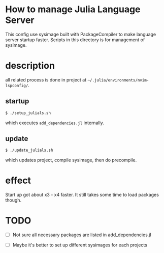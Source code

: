 # How to manage Julia Language Server
This config use sysimage built with PackageCompiler to make language server startup faster.
Scripts in this directory is for management of sysimage.

# description
all related process is done in project at `~/.julia/environments/nvim-lspconfig/`.

## startup
```sh
$ ./setup_julials.sh
```
which executes `add_dependencies.jl` internally.

## update
```sh
$ ./update_julials.sh
```
which updates project, compile sysimage, then do precompile.

# effect
Start up got about x3 - x4 faster.
It still takes some time to load packages though.

# TODO
- [ ] Not sure all necessary packages are listed in add_dependencies.jl
- [ ] Maybe it's better to set up different sysimages for each projects

